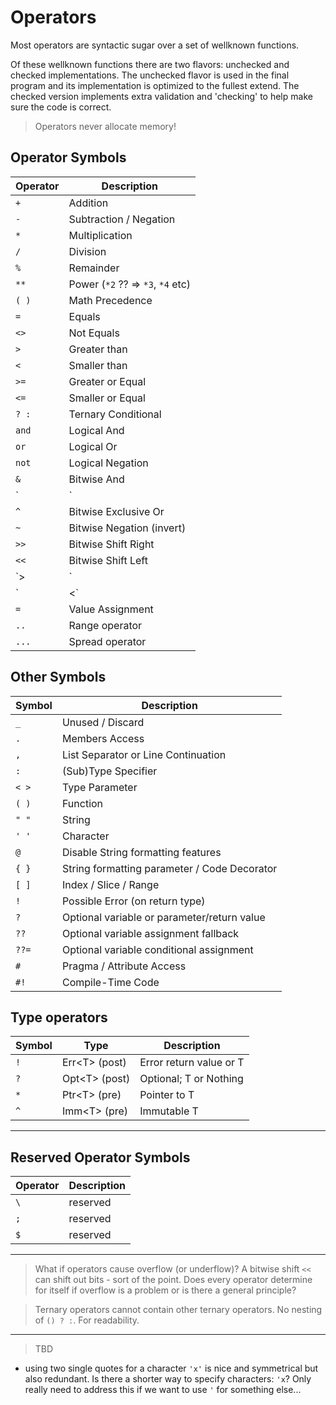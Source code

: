 # Operators

Most operators are syntactic sugar over a set of wellknown functions.

Of these wellknown functions there are two flavors: unchecked and checked implementations. The unchecked flavor is used in the final program and its implementation is optimized to the fullest extend. The checked version implements extra validation and 'checking' to help make sure the code is correct.

> Operators never allocate memory!

## Operator Symbols

| Operator | Description
|---|---
| `+` | Addition
| `-` | Subtraction / Negation
| `*` | Multiplication
| `/` | Division
| `%` | Remainder
| `**` | Power (`*2` ?? => `*3`, `*4` etc)
| `( )` | Math Precedence
| `=` | Equals
| `<>` | Not Equals
| `>` | Greater than
| `<` | Smaller than
| `>=` | Greater or Equal
| `<=` | Smaller or Equal
| `? :` | Ternary Conditional
| `and` | Logical And
| `or` | Logical Or
| `not` | Logical Negation
| `&` | Bitwise And
| `|` | Bitwise Or
| `^` | Bitwise Exclusive Or
| `~` | Bitwise Negation (invert)
| `>>` | Bitwise Shift Right
| `<<` | Bitwise Shift Left
| `>|` | Bitwise Rotate Right
| `|<` | Bitwise Rotate Left
| `=` | Value Assignment
| `..` | Range operator
| `...` | Spread operator

## Other Symbols

| Symbol | Description
|---|---
| `_` | Unused / Discard
| `.` | Members Access
| `,` | List Separator or Line Continuation
| `:` | (Sub)Type Specifier
| `< >` | Type Parameter
| `( )` | Function
| `" "` | String
| `' '` | Character
| `@` | Disable String formatting features
| `{ }` | String formatting parameter / Code Decorator
| `[ ]` | Index / Slice / Range
| `!` | Possible Error (on return type)
| `?` | Optional variable or parameter/return value
| `??` | Optional variable assignment fallback
| `??=` | Optional variable conditional assignment
| `#` | Pragma / Attribute Access
| `#!` | Compile-Time Code

## Type operators

| Symbol | Type | Description
|---|---|---
| `!` | Err\<T> (post) | Error return value or T
| `?` | Opt\<T> (post) | Optional; T or Nothing
| `*` | Ptr\<T> (pre) | Pointer to T
| `^` | Imm\<T> (pre) | Immutable T

---

## Reserved Operator Symbols

| Operator | Description
|---|---
| `\` | reserved
| `;` | reserved
| `$` | reserved

---

> What if operators cause overflow (or underflow)? A bitwise shift `<<` can shift out bits - sort of the point. Does every operator determine for itself if overflow is a problem or is there a general principle?

> Ternary operators cannot contain other ternary operators. No nesting of `() ? :`. For readability.

---

> TBD

- using two single quotes for a character `'x'` is nice and symmetrical but also redundant. Is there a shorter way to specify characters: `'x`? Only really need to address this if we want to use `'` for something else...
